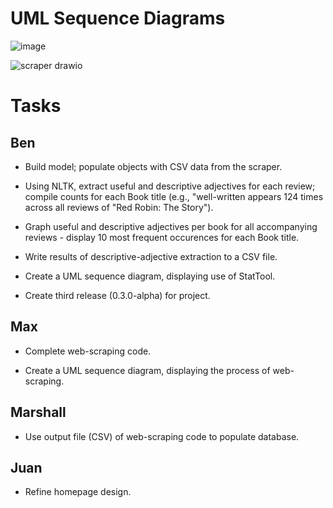 # UML Sequence Diagrams

![image](https://user-images.githubusercontent.com/89652481/142258678-c2692be8-d7d7-43d7-809a-bc72cff5f47a.png)

![scraper drawio](https://user-images.githubusercontent.com/89864304/142261897-2d59afe1-740f-48fb-9bc7-1a55ca4dc297.png)


# Tasks

## Ben

- Build model; populate objects with CSV data from the scraper.

- Using NLTK, extract useful and descriptive adjectives for each review; compile counts for each Book title (e.g., "well-written appears 124 times across all reviews of "Red Robin: The Story").

- Graph useful and descriptive adjectives per book for all accompanying reviews - display 10 most frequent occurences for each Book title.

- Write results of descriptive-adjective extraction to a CSV file.

- Create a UML sequence diagram, displaying use of StatTool.

- Create third release (0.3.0-alpha) for project.

## Max

- Complete web-scraping code.

- Create a UML sequence diagram, displaying the process of web-scraping.

## Marshall

- Use output file (CSV) of web-scraping code to populate database.

## Juan

- Refine homepage design.

